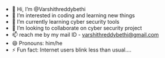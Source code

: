- 👋 Hi, I’m @Varshithreddybethi
- 👀 I’m interested in coding and learning new things
- 🌱 I’m currently learning cyber security tools
- 💞️ I’m looking to collaborate on cyber security project
- 📫 reach me by my mail ID - varshithreddybethi@gmail.com
- 😄 Pronouns: him/he
- ⚡ Fun fact: Internet users blink less than usual....

<!---
Varshithreddybethi/Varshithreddybethi is a ✨ special ✨ repository because its `README.md` (this file) appears on your GitHub profile.
You can click the Preview link to take a look at your changes.
--->

